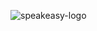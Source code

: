 ![speakeasy-logo](https://user-images.githubusercontent.com/6267663/179846346-36bedf59-cb83-431b-a34d-e533eb250352.png)
